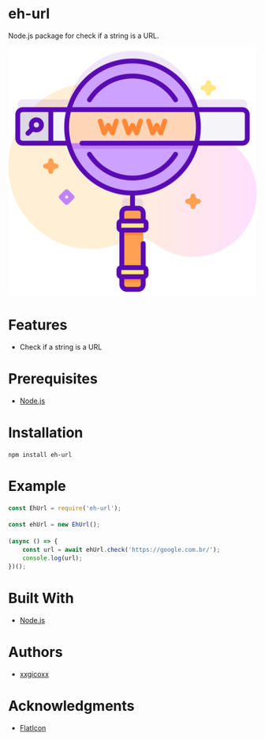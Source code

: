 # eh-url
Node.js package for check if a string is a URL.

<p align="center">
  <img src="assets/imgs/eh-url.png">
</p>

# Features
* Check if a string is a URL

# Prerequisites
* [Node.js](https://nodejs.org/en/)

# Installation
````
npm install eh-url
````

# Example
```javascript
const EhUrl = require('eh-url');

const ehUrl = new EhUrl();

(async () => {
    const url = await ehUrl.check('https://google.com.br/');
    console.log(url);
})();
```

# Built With
* [Node.js](https://nodejs.org/en/)

# Authors
* [xxgicoxx](https://github.com/xxgicoxx)

# Acknowledgments
* [FlatIcon](https://www.flaticon.com/)